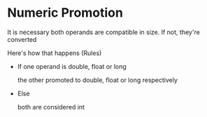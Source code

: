 # Numeric Promotion

It is necessary both operands are compatible in size. If not, they're converted

Here's how that happens (Rules)

- If one operand is double, float or long

    the other promoted to double, float or long respectively

- Else

    both are considered int

